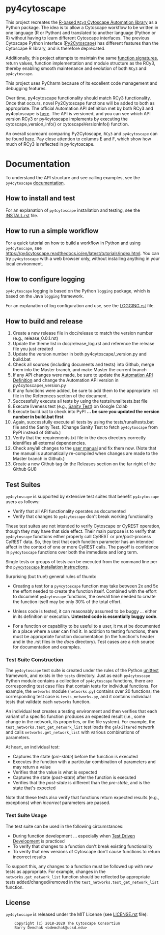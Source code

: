 # py4cytoscape

This project recreates the [R-based ``RCy3`` Cytoscape Automation library](https://github.com/cytoscape/RCy3) as a Python package. The idea is to allow a Cytoscape workflow to be written in one language (R or Python) and translated to another language (Python or R) without having to learn different Cytoscape interfaces. The previous Cytoscape Python interface ([Py2Cytoscape](https://github.com/cytoscape/py2cytoscape)) has different features than the Cytoscape R library, and is therefore deprecated.

Additionally, this project attempts to maintain the same [function signatures](https://docs.google.com/spreadsheets/d/1XLWsKxGLqcBWLzoW2y6HyAUU2jMXaEaWw7QLn3NE5nY/edit#gid=1999503690), return values, function implementation and module structure as the RCy3, thereby enabling smooth maintenance and evolution of both ``RCy3`` and ``py4cytoscape``.

This project uses PyCharm because of its excellent code management and debugging features.

Over time, py4cytoscape functionality should match RCy3 functionality. Once that occurs, novel Py2Cytoscape functions will be added to both as appropriate. The official Automation API definition met by both RCy3 and py4cytoscape is [here](https://docs.google.com/spreadsheets/d/1XLWsKxGLqcBWLzoW2y6HyAUU2jMXaEaWw7QLn3NE5nY/edit?usp=sharing). The API is versioned, and you can see which API version RCy3 or py4cytoscape implements by executing the cytoscape_version_info() or cytoscapeVersionInfo() function.

An overall scorecard comparing Py2Cytoscape, ``RCy3`` and ``py4cytoscape`` can be found [here](https://docs.google.com/spreadsheets/d/1uhBTbOMI4QMKUpLaOTuf6BP5wgqU6-pOzkj6BNmC4CY/edit?usp=sharing). Pay close attention to columns E and F, which show how much of RCy3 is reflected in py4cytoscape.


# Documentation

To understand the API structure and see calling examples, see the ``py4cytoscape`` [documentation](https://py4cytoscape.readthedocs.io/en/latest/).
 
## How to install and test

For an explanation of ``py4cytoscape`` installation and testing, see the [INSTALL.rst](INSTALL.rst) file.

## How to run a simple workflow

For a quick tutorial on how to build a workflow in Python and using ``py4cytoscape``, see
https://py4cytoscape.readthedocs.io/en/latest/tutorials/index.html.
You can try ``py4cytoscape`` with a web browser only, without installing anything in your local environment.

## How to configure logging

``py4cytoscape`` logging is based on the Python ``logging`` package, which is based on the Java ``logging`` framework. 

For an explanation of log configuration and use, see the [LOGGING.rst](LOGGING.rst) file.

## How to build and release
1. Create a new release file in doc/release to match the version number (e.g., release_0.0.1.rst) 
1. Update the theme list in doc/release_log.rst and reference the release file you just created
1. Update the version number in both py4cytoscape/_version.py and build.bat
1. Check all sources (including documents and tests) into Github, merge them into the Master branch, and make Master the current branch
1. If any API changes were made, be sure to update the [Automation API Definition](https://docs.google.com/spreadsheets/d/1XLWsKxGLqcBWLzoW2y6HyAUU2jMXaEaWw7QLn3NE5nY/edit#gid=1999503690) and change the Automation API version in py4cytoscape/_version.py
1. If any functions were added, be sure to add them to the appropriate .rst file in the References section of the document.
1. Successfully execute all tests by using the tests/runalltests.bat file
1. Execute liveness test (e.g., [Sanity Test](https://github.com/bdemchak/cytoscape-jupyter/tree/main/sanity-test)) on Google Colab
1. Execute build.bat to check into PyPI __... be sure you updated the version number in build.bat first__
1. Again, successfully execute all tests by using the tests/runalltests.bat file and the Sanity Test. (Change Sanity Test to fetch ``py4cytoscape`` from PyPI instead of Github.)
1. Verify that the requirements.txt file in the docs directory correctly identifies all external dependencies.
1. Check any/all changes to the [user manual](https://py4cytoscape.readthedocs.io/en/latest/) and fix them now. (Note that the manual is automatically re-compiled when changes are made to the Master branch in Github.)
1. Create a new Github tag (in the Releases section on the far right of the Github GUI)

## Test Suites

``py4cytoscape`` is supported by extensive test suites that benefit ``py4cytoscape`` users as follows:
* Verify that all API functionality operates as documented
* Verify that changes to ``py4cytoscape`` don't break working functionality

These test suites are not intended to verify Cytoscape or CyREST operation, though they may have that side effect. 
Their main purpose is to verify that ``py4cytoscape`` functions either properly call CyREST or pre/post-process CyREST data. So, they test
that each function parameter has an intended affect in the context of one or more CyREST calls. The payoff is confidence 
in ``py4cytoscape`` functions over both the immediate and long term. 

Single tests or groups of tests can be executed from the command line per the [``py4cytoscape`` Installation instructions](INSTALL.rst).

Surprising (but true!) general rules of thumb:

* Creating a test for a ``py4cytoscape`` function may take between 2x and 5x the effort
needed to create the function itself. Combined with the effort to document ``py4cytoscape`` functions, the overall time 
needed to create the function itself may be only 30% of the total effort.

* Unless code is tested, it can reasonably assumed to be buggy ... either in its definition or
execution. **Untested code is essentially buggy code.**

* For a function or capability to be useful to a user, it must be documented in a place where a user can find it. In addition to testing functions, there
must be appropriate function documentation (in the function's header and in the .rst files in the _docs_ directory). Test cases are a
rich source for documentation and examples.

### Test Suite Construction

The ``py4cytoscape`` test suite is created under the rules of the Python [unittest](https://docs.python.org/3/library/unittest.html) framework, 
and exists in the `tests` directory. Just as each ``py4cytoscape`` Python module contains a collection of ``py4cytoscape`` functions, there
are corresponding test case files that contain tests for individual functions. For example, the `networks` module (`networks.py`) contains over 20
functions; the corresponding test case is `tests_networks.py`, and it contains individual tests that validate each `networks` function.

An individual test creates a testing environment and then verifies that each
variant of a specific function produces an expected result (i.e., some change in the network, its properties, or the file system). 
For example, the `test_networks.test_get_network_list` test loads the `galFiltered` network and calls `networks.get_network_list` with
various combinations of parameters. 

At heart, an individual test:

* Captures the state (_pre-state_) before the function is executed
* Executes the function with a particular combination of parameters and may return a value
* Verifies that the value is what is expected
* Captures the state (_post-state_) after the function is executed
* Verifies that the _post-state_ is different than the _pre-state_, and is the state that's expected

Note that these tests also verify that functions return expected results (e.g., exceptions) when _incorrect_ parameters are passed.

### Test Suite Usage

The test suite can be used in the following circumstances:

* During function development ... especially when [Test Driven Development](https://en.wikipedia.org/wiki/Test-driven_development) is practiced
* To verify that changes to a function don't break existing functionality
* To verify that new versions of Cytoscape don't cause functions to return incorrect results 
 
 To support this, any changes to a function must be followed up with new tests as appropriate. For example, changes in the
 `networks.get_network_list` function should be reflected by appropriate tests added/changed/removed in the `test_networks.test_get_network_list` function.
 
 


## License

``py4cytoscape`` is released under the MIT License (see [LICENSE.rst](LICENSE.rst) file):

```
    Copyright (c) 2018-2020 The Cytoscape Consortium
    Barry Demchak <bdemchak@ucsd.edu>
```
